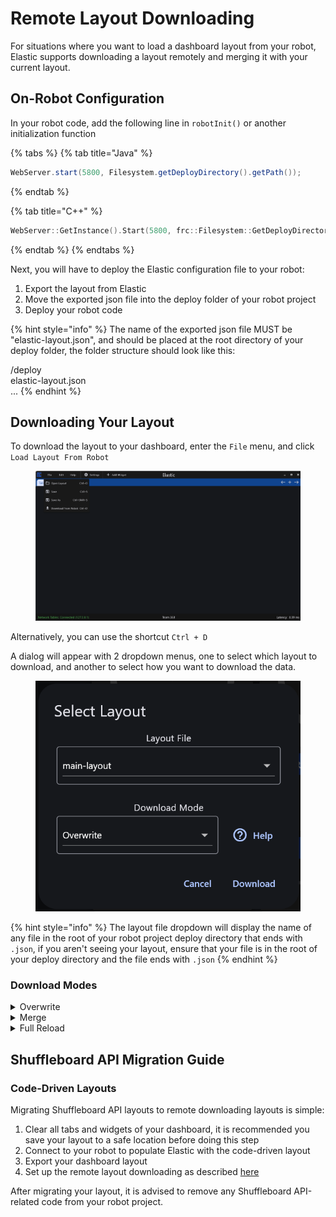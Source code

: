 # Remote Layout Downloading

For situations where you want to load a dashboard layout from your robot, Elastic supports downloading a layout remotely and merging it with your current layout.

## On-Robot Configuration

In your robot code, add the following line in `robotInit()` or another initialization function

{% tabs %}
{% tab title="Java" %}
```java
WebServer.start(5800, Filesystem.getDeployDirectory().getPath());
```
{% endtab %}

{% tab title="C++" %}
```cpp
WebServer::GetInstance().Start(5800, frc::Filesystem::GetDeployDirectory());
```
{% endtab %}
{% endtabs %}

Next, you will have to deploy the Elastic configuration file to your robot:

1. Export the layout from Elastic
2. Move the exported json file into the deploy folder of your robot project
3. Deploy your robot code

{% hint style="info" %}
The name of the exported json file MUST be "elastic-layout.json", and should be placed at the root directory of your deploy folder, the folder structure should look like this:

/deploy\
&#x20;   elastic-layout.json\
&#x20;   ...
{% endhint %}

## Downloading Your Layout

To download the layout to your dashboard, enter the `File` menu, and click `Load Layout From Robot`

<figure><img src="../.gitbook/assets/remote_layout.png" alt=""><figcaption></figcaption></figure>

Alternatively, you can use the shortcut `Ctrl + D`

A dialog will appear with 2 dropdown menus, one to select which layout to download, and another to select how you want to download the data.

<figure><img src="../.gitbook/assets/remote_layout_dialog.png" alt=""><figcaption></figcaption></figure>

{% hint style="info" %}
The layout file dropdown will display the name of any file in the root of your robot project deploy directory that ends with `.json`, if you aren't seeing your layout, ensure that your file is in the root of your deploy directory and the file ends with `.json`
{% endhint %}

### Download Modes

<details>

<summary>Overwrite</summary>

Keeps existing tabs that are not defined in the remote layout. However, any tabs that are defined in the remote layout will be overwritten locally.

For example, if your current layout has the tabs `Teleoperated`, `Autonomous`, and `Testing`, and your layout defines a tab named `Testing`, after downloading, any content that you have on the `Testing`tab will no longer exist and will be overwritten by whatever is on the remote layout tab.

</details>

<details>

<summary>Merge</summary>

Merge the downloaded layout with the existing one. If a new widget cannot be properly placed, it will not be added.

If your current layout has the tabs `Teleoperated`, `Autonomous`, and `Testing`, and your layout defines a tab named `Testing`, but the layout you are downloading also has a tab named `Testing`, any widgets you currently have on the `Testing` tab will remain, but new widgets will be added in spots that are not occupied.

</details>

<details>

<summary>Full Reload</summary>

Deletes the existing layout and loads the new one.

This is the same operation as opening a new layout locally, any widgets you have placed will be removed.

</details>

## Shuffleboard API Migration Guide

### Code-Driven Layouts

Migrating Shuffleboard API layouts to remote downloading layouts is simple:

1. Clear all tabs and widgets of your dashboard, it is recommended you save your layout to a safe location before doing this step
2. Connect to your robot to populate Elastic with the code-driven layout
3. Export your dashboard layout
4. Set up the remote layout downloading as described [here](remote-layout-downloading.md#on-robot-configuration)

After migrating your layout, it is advised to remove any Shuffleboard API-related code from your robot project.
